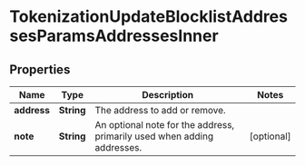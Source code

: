 

# TokenizationUpdateBlocklistAddressesParamsAddressesInner


## Properties

| Name | Type | Description | Notes |
|------------ | ------------- | ------------- | -------------|
|**address** | **String** | The address to add or remove. |  |
|**note** | **String** | An optional note for the address, primarily used when adding addresses. |  [optional] |



